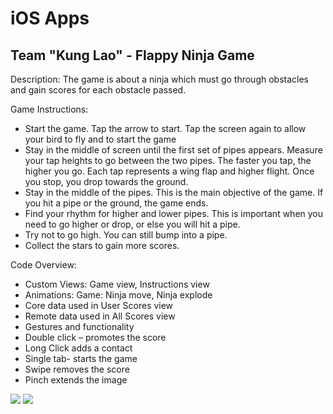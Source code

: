<h1>iOS Apps</h1>

<h2>Team "Kung Lao" - Flappy Ninja Game</h2>

<p>Description:
The game is about a ninja which must go through obstacles and gain scores for each obstacle passed.
</p>
<p>Game Instructions:</p>
<ul>
<li>Start the game. Tap the arrow to start. Tap the screen again to allow your bird to fly and to start the game</li>
<li>Stay in the middle of screen until the first set of pipes appears. Measure your tap heights to go between the two pipes. The faster you tap, the higher you go. Each tap represents a wing flap and higher flight. Once you stop, you drop towards the ground.</li>
<li>Stay in the middle of the pipes. This is the main objective of the game. If you hit a pipe or the ground, the game ends.</li>
<li>Find your rhythm for higher and lower pipes. This is important when you need to go higher or drop, or else you will hit a pipe.</li>
<li>Try not to go high. You can still bump into a pipe.</li>
<li>Collect the stars to gain more scores.</li>
</ul>

<p>Code Overview:</p>
<ul>
<li>Custom Views: Game view, Instructions view</li>
<li>Animations: Game: Ninja move, Ninja explode</li>
<li>Core data used in User Scores view</li>
<li>Remote data used in All Scores view</li>
<li>Gestures and functionality</li>
<li>Double click – promotes the score</li>
<li>Long Click adds a contact</li>
<li>Single tab- starts the game</li>
<li>Swipe removes the score</li>
<li>Pinch extends the image</li>
</ul>

<p>
  <img src="http://alfa.kachi-snimka.info/images-2013/bwy1429198462j.png" />
  <img src="http://alfa.kachi-snimka.info/images-2013/klz1429198668y.png" />
</p>

